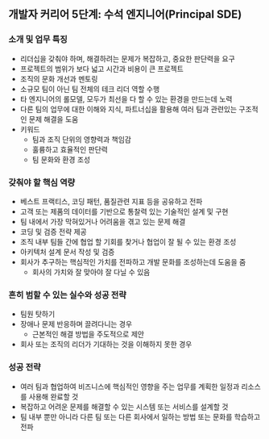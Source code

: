 ## 개발자 커리어 5단계: 수석 엔지니어(Principal SDE)

### 소개 및 업무 특징

- 리더십을 갖춰야 하며, 해결하려는 문제가 복잡하고, 중요한 판단력을 요구
- 프로젝트의 범위가 보다 넓고 시간과 비용이 큰 프로젝트
- 조직의 문화 개선과 멘토링
- 소규모 팀이 아닌 팀 전체의 테크 리더 역할 수행
- 타 엔지니어의 롤모델, 모두가 최선을 다 할 수 있는 환경을 만드는데 노력
- 다른 팀의 업무에 대한 이해와 지식, 파트너십을 활용해 여러 팀과 관련있는 구조적인 문제 해결을 도움
- 키워드
  - 팀과 조직 단위의 영향력과 책임감
  - 훌륭하고 효율적인 판단력
  - 팀 문화와 환경 조성

### 갖춰야 할 핵심 역량

- 베스트 프랙티스, 코딩 패턴, 품질관련 지표 등을 공유하고 전파
- 고객 또는 제품의 데이터를 기반으로 통찰력 있는 기술적인 설계 및 구현
- 팀 내에서 가장 막혀있거나 어려움을 겪고 있는 문제 해결
- 코딩 및 검증 전략 제공
- 조직 내부 팀들 간에 협업 할 기회를 찾거나 협업이 잘 될 수 있는 환경 조성
- 아키텍처 설계 문서 작성 및 검증
- 회사가 추구하는 핵심적인 가치를 전파하고 개발 문화를 조성하는데 도움을 줌
  - 회사의 가치와 잘 맞아야 잘 다닐 수 있음

### 흔히 범할 수 있는 실수와 성공 전략

- 팀원 탓하기
- 장애나 문제 반응하며 끌려다니는 경우
  - 근본적인 해결 방법을 주도적으로 제안
- 회사 또는 조직의 리더가 기대하는 것을 이해하지 못한 경우

### 성공 전략

- 여러 팀과 협업하여 비즈니스에 핵심적인 영향을 주는 업무를 계획한 일정과 리소스를 사용해 완료할 것
- 복잡하고 어려운 문제를 해결할 수 있는 시스템 또는 서비스를 설계할 것
- 팀 내부 뿐만 아니라 다른 팀 또는 다른 회사에서 일하는 방법 또는 문화를 학습하고 전파